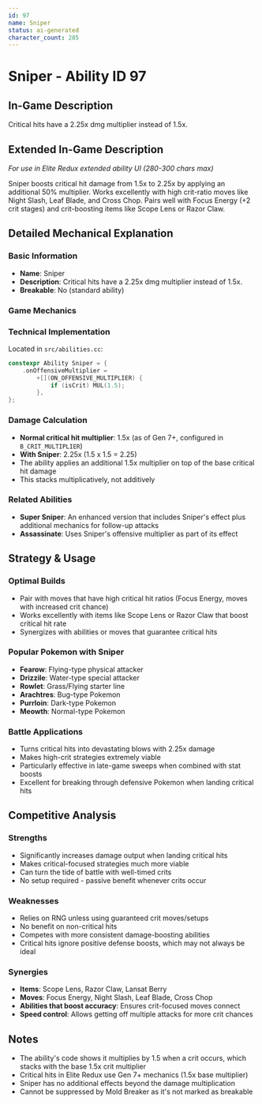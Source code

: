 ```yaml
---
id: 97
name: Sniper
status: ai-generated
character_count: 285
---
```


# Sniper - Ability ID 97

## In-Game Description
Critical hits have a 2.25x dmg multiplier instead of 1.5x.

## Extended In-Game Description
*For use in Elite Redux extended ability UI (280-300 chars max)*

Sniper boosts critical hit damage from 1.5x to 2.25x by applying an additional 50% multiplier. Works excellently with high crit-ratio moves like Night Slash, Leaf Blade, and Cross Chop. Pairs well with Focus Energy (+2 crit stages) and crit-boosting items like Scope Lens or Razor Claw.

## Detailed Mechanical Explanation

### Basic Information
- **Name**: Sniper
- **Description**: Critical hits have a 2.25x dmg multiplier instead of 1.5x.
- **Breakable**: No (standard ability)

### Game Mechanics

### Technical Implementation
Located in `src/abilities.cc`:
```cpp
constexpr Ability Sniper = {
    .onOffensiveMultiplier =
        +[](ON_OFFENSIVE_MULTIPLIER) {
            if (isCrit) MUL(1.5);
        },
};
```

### Damage Calculation
- **Normal critical hit multiplier**: 1.5x (as of Gen 7+, configured in `B_CRIT_MULTIPLIER`)
- **With Sniper**: 2.25x (1.5 x 1.5 = 2.25)
- The ability applies an additional 1.5x multiplier on top of the base critical hit damage
- This stacks multiplicatively, not additively

### Related Abilities
- **Super Sniper**: An enhanced version that includes Sniper's effect plus additional mechanics for follow-up attacks
- **Assassinate**: Uses Sniper's offensive multiplier as part of its effect

## Strategy & Usage

### Optimal Builds
- Pair with moves that have high critical hit ratios (Focus Energy, moves with increased crit chance)
- Works excellently with items like Scope Lens or Razor Claw that boost critical hit rate
- Synergizes with abilities or moves that guarantee critical hits

### Popular Pokemon with Sniper
- **Fearow**: Flying-type physical attacker
- **Drizzile**: Water-type special attacker  
- **Rowlet**: Grass/Flying starter line
- **Arachtres**: Bug-type Pokemon
- **Purrloin**: Dark-type Pokemon
- **Meowth**: Normal-type Pokemon

### Battle Applications
- Turns critical hits into devastating blows with 2.25x damage
- Makes high-crit strategies extremely viable
- Particularly effective in late-game sweeps when combined with stat boosts
- Excellent for breaking through defensive Pokemon when landing critical hits

## Competitive Analysis

### Strengths
- Significantly increases damage output when landing critical hits
- Makes critical-focused strategies much more viable
- Can turn the tide of battle with well-timed crits
- No setup required - passive benefit whenever crits occur

### Weaknesses  
- Relies on RNG unless using guaranteed crit moves/setups
- No benefit on non-critical hits
- Competes with more consistent damage-boosting abilities
- Critical hits ignore positive defense boosts, which may not always be ideal

### Synergies
- **Items**: Scope Lens, Razor Claw, Lansat Berry
- **Moves**: Focus Energy, Night Slash, Leaf Blade, Cross Chop
- **Abilities that boost accuracy**: Ensures crit-focused moves connect
- **Speed control**: Allows getting off multiple attacks for more crit chances


## Notes
- The ability's code shows it multiplies by 1.5 when a crit occurs, which stacks with the base 1.5x crit multiplier
- Critical hits in Elite Redux use Gen 7+ mechanics (1.5x base multiplier)
- Sniper has no additional effects beyond the damage multiplication
- Cannot be suppressed by Mold Breaker as it's not marked as breakable